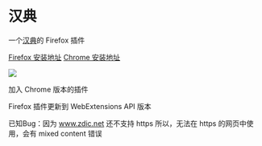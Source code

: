 汉典
===

一个[汉典](http://www.zdic.net/)的 Firefox 插件

[Firefox 安装地址](https://addons.mozilla.org/zh-CN/firefox/addon/zdic-1/) [Chrome 安装地址](https://chrome.google.com/webstore/detail/zdic/ldoghmnpachmbbgdaljhbopgieholinm)

<a href="https://addons.mozilla.org/zh-CN/firefox/addon/zdic-1/"><img src="http://blog.leiqin.name/zdic/images/jietu.png"/></a>

加入 Chrome 版本的插件

Firefox 插件更新到 WebExtensions API 版本  

已知Bug：因为 www.zdic.net 还不支持 https 所以，无法在 https 的网页中使用，会有 mixed content 错误

